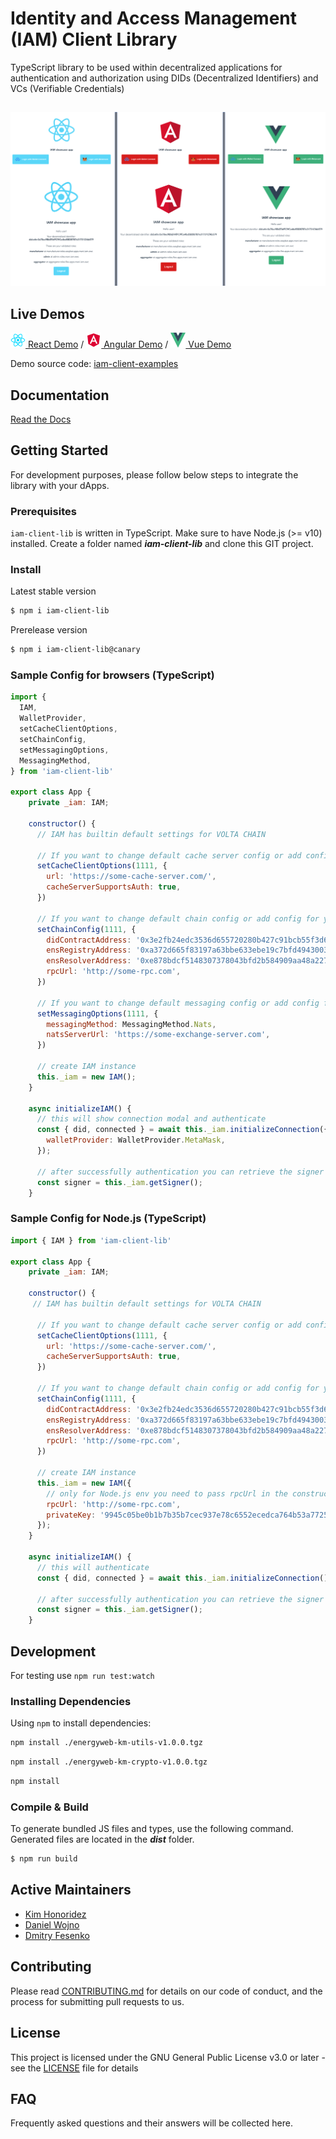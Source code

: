 # Identity and Access Management (IAM) Client Library

TypeScript library to be used within decentralized applications for authentication and authorization using DIDs (Decentralized Identifiers) and VCs (Verifiable Credentials)

##

![IAM-client-lib demos](screenshots/react-angular-vue_demos.png)

## Live Demos

[![react logo](examples/react-icon.png) React Demo](https://did-auth-demo.energyweb.org/react-example/) / [![angular logo](examples/angular-icon.png) Angular Demo](https://did-auth-demo.energyweb.org/angular-example/) / [![vue logo](examples/vue-icon.png) Vue Demo](https://did-auth-demo.energyweb.org/vue-example/)

Demo source code: [iam-client-examples](https://github.com/energywebfoundation/iam-client-examples)

## Documentation

[Read the Docs](https://energy-web-foundation-iam-client-lib.readthedocs-hosted.com/_/sharing/ojw5kxd0al7k1llbcp78i6oiv)

## Getting Started

For development purposes, please follow below steps to integrate the library with your dApps.

### Prerequisites

`iam-client-lib` is written in TypeScript. Make sure to have Node.js (>= v10) installed.
Create a folder named **_iam-client-lib_** and clone this GIT project.

### Install

Latest stable version

```sh
$ npm i iam-client-lib
```

Prerelease version

```sh
$ npm i iam-client-lib@canary
```

### Sample Config for browsers (TypeScript)

```js
import {
  IAM,
  WalletProvider,
  setCacheClientOptions,
  setChainConfig,
  setMessagingOptions,
  MessagingMethod,
} from 'iam-client-lib'

export class App {
    private _iam: IAM;

    constructor() {
      // IAM has builtin default settings for VOLTA CHAIN

      // If you want to change default cache server config or add config for your network
      setCacheClientOptions(1111, {
        url: 'https://some-cache-server.com/',
        cacheServerSupportsAuth: true,
      })

      // If you want to change default chain config or add config for your network
      setChainConfig(1111, {
        didContractAddress: '0x3e2fb24edc3536d655720280b427c91bcb55f3d6',
        ensRegistryAddress: '0xa372d665f83197a63bbe633ebe19c7bfd4943003',
        ensResolverAddress: '0xe878bdcf5148307378043bfd2b584909aa48a227',
        rpcUrl: 'http://some-rpc.com',
      })

      // If you want to change default messaging config or add config for your network
      setMessagingOptions(1111, {
        messagingMethod: MessagingMethod.Nats,
        natsServerUrl: 'https://some-exchange-server.com',
      })

      // create IAM instance
      this._iam = new IAM();
    }

    async initializeIAM() {
      // this will show connection modal and authenticate
      const { did, connected } = await this._iam.initializeConnection({
        walletProvider: WalletProvider.MetaMask,
      });

      // after successfully authentication you can retrieve the signer
      const signer = this._iam.getSigner();
    }

```

### Sample Config for Node.js (TypeScript)

```js
import { IAM } from 'iam-client-lib'

export class App {
    private _iam: IAM;

    constructor() {
     // IAM has builtin default settings for VOLTA CHAIN

      // If you want to change default cache server config or add config for your network
      setCacheClientOptions(1111, {
        url: 'https://some-cache-server.com/',
        cacheServerSupportsAuth: true,
      })

      // If you want to change default chain config or add config for your network
      setChainConfig(1111, {
        didContractAddress: '0x3e2fb24edc3536d655720280b427c91bcb55f3d6',
        ensRegistryAddress: '0xa372d665f83197a63bbe633ebe19c7bfd4943003',
        ensResolverAddress: '0xe878bdcf5148307378043bfd2b584909aa48a227',
        rpcUrl: 'http://some-rpc.com',
      })

      // create IAM instance
      this._iam = new IAM({
        // only for Node.js env you need to pass rpcUrl in the constructor
        rpcUrl: 'http://some-rpc.com',
        privateKey: '9945c05be0b1b7b35b7cec937e78c6552ecedca764b53a772547d94a687db929'
      });
    }

    async initializeIAM() {
      // this will authenticate
      const { did, connected } = await this._iam.initializeConnection();

      // after successfully authentication you can retrieve the signer
      const signer = this._iam.getSigner();
    }

```

## Development

For testing use `npm run test:watch`

### Installing Dependencies

Using `npm` to install dependencies:

```sh
npm install ./energyweb-km-utils-v1.0.0.tgz
```

```sh
npm install ./energyweb-km-crypto-v1.0.0.tgz
```

```sh
npm install
```

### Compile & Build

To generate bundled JS files and types, use the following command. Generated files are located in the **_dist_** folder.

```sh
$ npm run build
```

## Active Maintainers

- [Kim Honoridez](https://github.com/kim-energyweb)
- [Daniel Wojno](https://github.com/dwojno)
- [Dmitry Fesenko](https://github.com/JGiter)

## Contributing

Please read [CONTRIBUTING.md](https://gist.github.com/PurpleBooth/b24679402957c63ec426) for details on our code of conduct, and the process for submitting pull requests to us.

## License

This project is licensed under the GNU General Public License v3.0 or later - see the [LICENSE](LICENSE) file for details

## FAQ

Frequently asked questions and their answers will be collected here.

